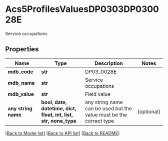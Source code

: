 # Acs5ProfilesValuesDP0303DP030028E

Service occupations

## Properties
Name | Type | Description | Notes
------------ | ------------- | ------------- | -------------
**mdb_code** | **str** | DP03_0028E | 
**mdb_name** | **str** | Service occupations | 
**mdb_value** | **str** | Field value | 
**any string name** | **bool, date, datetime, dict, float, int, list, str, none_type** | any string name can be used but the value must be the correct type | [optional]

[[Back to Model list]](../README.md#documentation-for-models) [[Back to API list]](../README.md#documentation-for-api-endpoints) [[Back to README]](../README.md)


